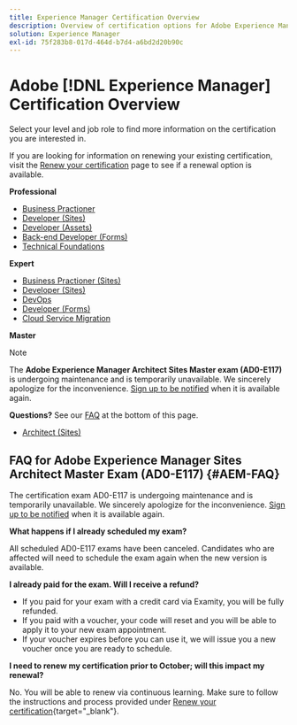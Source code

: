 ```yaml
---
title: Experience Manager Certification Overview
description: Overview of certification options for Adobe Experience Manager
solution: Experience Manager
exl-id: 75f283b8-017d-464d-b7d4-a6bd2d20b90c
---
```

# Adobe [!DNL Experience Manager] Certification Overview

Select your level and job role to find more information on the certification you are interested in.

If you are looking for information on renewing your existing certification, visit the [Renew your certification](/help/certifications/renew.md) page to see if a renewal option is available.

**Professional**

* [Business Practioner](/help/certifications/aem/aem-p-business.md) <!--AD0-E126-->
* [Developer (Sites)](/help/certifications/aem/aem-sites-p-developer.md) <!--AD0-E123-->
* [Developer (Assets)](/help/certifications/aem/aem-assets-p-developer.md) <!--AD0-E129-->
* [Back-end Developer (Forms)](/help/certifications/aem/aem-forms-p-bedeveloper.md) <!--AD0-E127-->
* [Technical Foundations](/help/certifications/aem/aem-p-foundations.md) <!--AD0-E132-->

**Expert**

* [Business Practioner (Sites)](/help/certifications/aem/aem-sites-e-business.md) <!--AD0-E121-->
* [Developer (Sites)](/help/certifications/aem/aem-sites-e-developer.md) <!--AD0-E134-->
* [DevOps](/help/certifications/aem/aem-devops-e-engineer.md) <!--AD0-E124-->
* [Developer (Forms)](/help/certifications/aem/aem-forms-e-developer.md) <!--AD0-E125-->
* [Cloud Service Migration](/help/certifications/aem/aem-cs-e-migration.md) <!--AD0-E136-->

**Master**

>[!NOTE]
>
>The **Adobe Experience Manager Architect Sites Master exam (AD0-E117)** is undergoing maintenance and is temporarily unavailable. We sincerely apologize for the inconvenience. [Sign up to be notified](https://forms.office.com/Pages/ResponsePage.aspx?id=Wht7-jR7h0OUrtLBeN7O4R3Iwdbolq9LpEOJ07Ii-i9URDdWMjUzODdITVoxQTNPVTZOSUNKUDhFQS4u) when it is available again.
>
>**Questions?** See our [FAQ](#AEM-FAQ) at the bottom of this page.

* [Architect (Sites)](/help/certifications/aem/aem-sites-m-architect.md) <!--AD0-E117-->



## FAQ for Adobe Experience Manager Sites Architect Master Exam (AD0-E117) {#AEM-FAQ}

The certification exam AD0-E117 is undergoing maintenance and is temporarily unavailable. We sincerely apologize for the inconvenience. [Sign up to be notified](https://forms.office.com/Pages/ResponsePage.aspx?id=Wht7-jR7h0OUrtLBeN7O4R3Iwdbolq9LpEOJ07Ii-i9URDdWMjUzODdITVoxQTNPVTZOSUNKUDhFQS4u) when it is available again.

**What happens if I already scheduled my exam?**

All scheduled AD0-E117 exams have been canceled. Candidates who are affected will need to schedule the exam again when the new version is available. 
 
**I already paid for the exam. Will I receive a refund?**

* If you paid for your exam with a credit card via Examity, you will be fully refunded.   
* If you paid with a voucher, your code will reset and you will be able to apply it to your new exam appointment.   
* If your voucher expires before you can use it, we will issue you a new voucher once you are ready to schedule.  
 
**I need to renew my certification prior to October; will this impact my renewal?**

No. You will be able to renew via continuous learning. Make sure to follow the instructions and process provided under [Renew your certification](https://experienceleague.adobe.com/docs/certification/program/renew.html){target="_blank"}.

